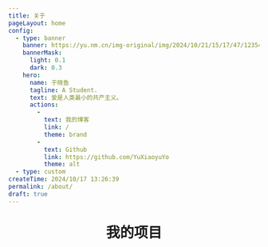 ```yaml
---
title: 关于
pageLayout: home
config:
  - type: banner
    banner: https://yu.nm.cn/img-original/img/2024/10/21/15/17/47/123542318_p0.png
    bannerMask:
      light: 0.1
      dark: 0.3
    hero:
      name: 于晓鱼
      tagline: A Student.
      text: 爱是人类最小的共产主义。
      actions:
        -
          text: 我的博客
          link: /
          theme: brand
        -
          text: Github
          link: https://github.com/YuXiaoyuYo
          theme: alt
  - type: custom
createTime: 2024/10/17 13:26:39
permalink: /about/
draft: true
---
```


<script setup>
  import RepoCard from 'vuepress-theme-plume/features/RepoCard.vue'
</script>

<h1 style="text-align: center;margin: 32px 0 32px">我的项目</h1>

<CardGrid>
  <RepoCard repo="YuXiaoyuYo/yuxiaoyu-blog" />
  <RepoCard repo="YuXiaoyuYo/yuxiaoyuyo.github.io" />
</CardGrid>
